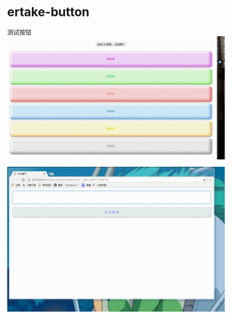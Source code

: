 # ertake-button
测试按钮
![--标题--](https://github.com/523171376/ertake-button/blob/master/screenshot/a1.gif)



![--标题--](https://github.com/523171376/ertake-button/blob/master/screenshot/b1.gif)
